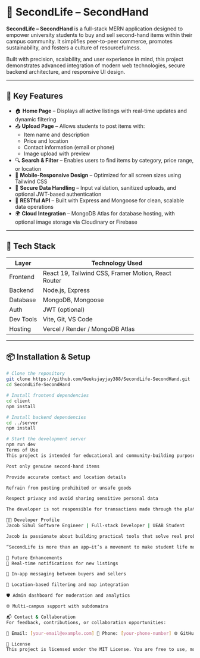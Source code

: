 # 🎒 SecondLife – SecondHand

**SecondLife – SecondHand** is a full-stack MERN application designed to empower university students to buy and sell second-hand items within their campus community. It simplifies peer-to-peer commerce, promotes sustainability, and fosters a culture of resourcefulness.

Built with precision, scalability, and user experience in mind, this project demonstrates advanced integration of modern web technologies, secure backend architecture, and responsive UI design.

---

## 🚀 Key Features

- 🏠 **Home Page** – Displays all active listings with real-time updates and dynamic filtering
- 📤 **Upload Page** – Allows students to post items with:
  - Item name and description
  - Price and location
  - Contact information (email or phone)
  - Image upload with preview
- 🔍 **Search & Filter** – Enables users to find items by category, price range, or location
- 📱 **Mobile-Responsive Design** – Optimized for all screen sizes using Tailwind CSS
- 🔐 **Secure Data Handling** – Input validation, sanitized uploads, and optional JWT-based authentication
- 🧾 **RESTful API** – Built with Express and Mongoose for clean, scalable data operations
- 🌍 **Cloud Integration** – MongoDB Atlas for database hosting, with optional image storage via Cloudinary or Firebase

---

## 🧰 Tech Stack

| Layer       | Technology Used                                      |
|-------------|------------------------------------------------------|
| Frontend    | React 19, Tailwind CSS, Framer Motion, React Router |
| Backend     | Node.js, Express                                     |
| Database    | MongoDB, Mongoose                                    |
| Auth        | JWT (optional)                                       |
| Dev Tools   | Vite, Git, VS Code                                   |
| Hosting     | Vercel / Render / MongoDB Atlas                      |

---

## 📦 Installation & Setup

```bash
# Clone the repository
git clone https://github.com/Geeksjayjay388/SecondLife-SecondHand.git
cd SecondLife-SecondHand

# Install frontend dependencies
cd client
npm install

# Install backend dependencies
cd ../server
npm install

# Start the development server
npm run dev
Terms of Use
This project is intended for educational and community-building purposes. Users are expected to:

Post only genuine second-hand items

Provide accurate contact and location details

Refrain from posting prohibited or unsafe goods

Respect privacy and avoid sharing sensitive personal data

The developer is not responsible for transactions made through the platform. All listings are user-generated and subject to moderation.

🧑‍💻 Developer Profile
Jacob Sihul Software Engineer | Full-stack Developer | UEAB Student

Jacob is passionate about building practical tools that solve real problems. With a strong foundation in backend architecture, UI/UX design, and academic rigor, he brings both technical mastery and community insight to every project.

“SecondLife is more than an app—it’s a movement to make student life more sustainable, connected, and empowered.”

🌱 Future Enhancements
🔔 Real-time notifications for new listings

💬 In-app messaging between buyers and sellers

📍 Location-based filtering and map integration

🛡️ Admin dashboard for moderation and analytics

🌐 Multi-campus support with subdomains

📬 Contact & Collaboration
For feedback, contributions, or collaboration opportunities:

📧 Email: [your-email@example.com] 📱 Phone: [your-phone-number] 🌐 GitHub: github.com/Geeksjayjay388

📝 License
This project is licensed under the MIT License. You are free to use, modify, and distribute it with proper attribution.
